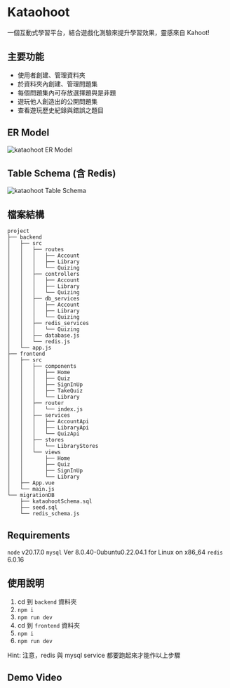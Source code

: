 # Kataohoot

一個互動式學習平台，結合遊戲化測驗來提升學習效果，靈感來自 Kahoot!

## 主要功能

- 使用者創建、管理資料夾
- 於資料夾內創建、管理問題集
- 每個問題集內可存放選擇題與是非題
- 遊玩他人創造出的公開問題集
- 查看遊玩歷史紀錄與錯誤之題目

## ER Model

![kataohoot ER Model]()

## Table Schema (含 Redis)

![kataohoot Table Schema]()

## 檔案結構

```
project
├── backend
│   ├── src
│   │   ├── routes
│   │   │   ├── Account
│   │   │   ├── Library
│   │   │   └── Quizing
│   │   ├── controllers
│   │   │   ├── Account
│   │   │   ├── Library
│   │   │   └── Quizing
│   │   ├── db_services
│   │   │   ├── Account
│   │   │   ├── Library
│   │   │   └── Quizing
│   │   ├── redis_services
│   │   │   └── Quizing
│   │   ├── database.js
│   │   └── redis.js
│   └── app.js
├── frontend
│   ├── src
│   │   ├── components
│   │   │   ├── Home
│   │   │   ├── Quiz
│   │   │   ├── SignInUp
│   │   │   ├── TakeQuiz
│   │   │   └── Library
│   │   ├── router
│   │   │   └── index.js
│   │   ├── services
│   │   │   ├── AccountApi
│   │   │   ├── LibraryApi
│   │   │   └── QuizApi
│   │   ├── stores
│   │   │   └── LibraryStores
│   │   └── views
│   │       ├── Home
│   │       ├── Quiz
│   │       ├── SignInUp
│   │       └── Library
│   ├── App.vue
│   └── main.js
└── migrationDB
    ├── kataohootSchema.sql
    ├── seed.sql
    └── redis_schema.js
```

## Requirements

`node` v20.17.0
`mysql` Ver 8.0.40-0ubuntu0.22.04.1 for Linux on x86_64
`redis` 6.0.16

## 使用說明

1. cd 到 `backend` 資料夾
2. `npm i`
3. `npm run dev`
4. cd 到 `frontend` 資料夾
5. `npm i`
6. `npm run dev`

Hint: 注意，redis 與 mysql service 都要跑起來才能作以上步驟

## Demo Video


